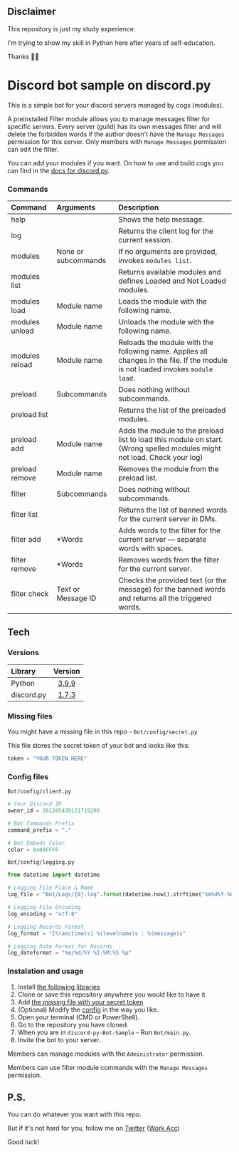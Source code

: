 ## Disclaimer
This repository is just my study experience.

I'm trying to show my skill in Python here after years of self-education.

Thanks 💜💙

# Discord bot sample on discord.py
This is a simple bot for your discord servers managed by cogs (modules).

A preinstalled Filter module allows you to manage messages filter for specific servers.
Every server (guild) has its own messages filter and will delete the forbidden words if the author doesn't have the `Manage Messages` permission for this server.
Only members with `Manage Messages` permission can edit the filter.

You can add your modules if you want.
On how to use and build cogs you can find in the [docs for discord.py](https://discordpy.readthedocs.io/en/stable/ext/commands/cogs.html#quick-example).

### Commands
| Command        | Arguments           | Description                                                                                                                     |
|:---------------|:--------------------|:--------------------------------------------------------------------------------------------------------------------------------|
| help           |                     | Shows the help message.                                                                                                         |
| log            |                     | Returns the client log for the current session.                                                                                 |
| modules        | None or subcommands | If no arguments are provided, invokes `modules list`.                                                                           |
| modules list   |                     | Returns available modules and defines Loaded and Not Loaded modules.                                                            |
| modules load   | Module name         | Loads the module with the following name.                                                                                       |
| modules unload | Module name         | Unloads the module with the following name.                                                                                     |
| modules reload | Module name         | Reloads the module with the following name. Applies all changes in the file. If the module is not loaded invokes `module load`. |
| preload        | Subcommands         | Does nothing without subcommands.                                                                                               |
| preload list   |                     | Returns the list of the preloaded modules.                                                                                      |
| preload add    | Module name         | Adds the module to the preload list to load this module on start. (Wrong spelled modules might not load. Check your log)        |
| preload remove | Module name         | Removes the module from the preload list.                                                                                       |
| filter         | Subcommands         | Does nothing without subcommands.                                                                                               |
| filter list    |                     | Returns the list of banned words for the current server in DMs.                                                                 |
| filter add     | \*Words             | Adds words to the filter for the current server — separate words with spaces.                                                   |
| filter remove  | \*Words             | Removes words from the filter for the current server.                                                                           |
| filter check   | Text or Message ID  | Checks the provided text (or the message) for the banned words and returns all the triggered words.                             |

## Tech
### Versions
| Library    | Version                                                       |
|:-----------|:-------------------------------------------------------------:|
| Python     | [3.9.9](https://www.python.org/downloads/release/python-399/) |
| discord.py | [1.7.3](https://pypi.org/project/discord.py/1.7.3/)           |

### Missing files
You might have a missing file in this repo - `Bot/config/secret.py`

This file stores the secret token of your bot and looks like this:
```py
token = "YOUR TOKEN HERE"
```

### Config files
`Bot/config/client.py`
```py
# Your Discord ID
owner_id = 261205439121719298

# Bot Commands Prefix
command_prefix = "."

# Bot Embeds Color
color = 0x00FFFF
```
`Bot/config/logging.py`
```py
from datetime import datetime

# Logging File Place & Name
log_file = "Bot/Logs/{0}.log".format(datetime.now().strftime("%m%d%Y-%H%M%S"))

# Logging File Encoding
log_encoding = "utf-8"

# Logging Records Format
log_format = "[%(asctime)s] %(levelname)s : %(message)s"

# Logging Date Format for Records
log_dateformat = "%m/%d/%Y %I:%M:%S %p"
```

### Instalation and usage
1. Install [the following libraries](#versions)
2. Clone or save this repository anywhere you would like to have it.
3. Add [the missing file with your secret token](#missing-files)
4. (Optional) Modify the [config](#config-files) in the way you like.
5. Open your terminal (CMD or PowerShell).
6. Go to the repository you have cloned.
7. When you are in `discord-py-Bot-Sample` - Run `Bot/main.py`.
8. Invite the bot to your server.

Members can manage modules with the `Administrator` permission.

Members can use filter module commands with the `Manage Messages` permission.

## P.S.
You can do whatever you want with this repo.

But if it's not hard for you, follow me on [Twitter](https://twitter.com/AnriaruDoragon) ([Work Acc](https://twitter.com/AnriaruDoragon_))

Good luck!
